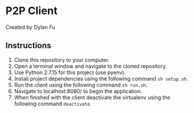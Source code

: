 # P2P Client
Created by Dylan Fu

## Instructions
1. Clone this repository to your computer.
2. Open a terminal window and navigate to the cloned repository.
3. Use Python 2.7.15 for this project  (use pyenv).
4. Install project dependencies using the following command `sh setup.sh`.
5. Run the client using the following command `sh run.sh`.
6. Navigate to localhost:8080/ to begin the application.
7. When finished with the client deactivate the virtualenv using the following command `deactivate`.




